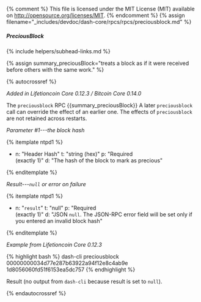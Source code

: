 {% comment %}
This file is licensed under the MIT License (MIT) available on
http://opensource.org/licenses/MIT.
{% endcomment %}
{% assign filename="_includes/devdoc/dash-core/rpcs/rpcs/preciousblock.md" %}

##### PreciousBlock
{% include helpers/subhead-links.md %}

<!-- __ -->

{% assign summary_preciousBlock="treats a block as if it were received before others with the same work." %}

{% autocrossref %}

*Added in Lifetioncoin Core 0.12.3 / Bitcoin Core 0.14.0*

The `preciousblock` RPC {{summary_preciousBlock}} A later `preciousblock` call can override the effect of an earlier one. The effects of `preciousblock` are not retained across restarts.

*Parameter #1---the block hash*

{% itemplate ntpd1 %}
- n: "Header Hash"
  t: "string (hex)"
  p: "Required<br>(exactly 1)"
  d: "The hash of the block to mark as precious"

{% enditemplate %}

*Result---`null` or error on failure*

{% itemplate ntpd1 %}
- n: "`result`"
  t: "null"
  p: "Required<br>(exactly 1)"
  d: "JSON `null`.  The JSON-RPC error field will be set only if you entered an invalid block hash"

{% enditemplate %}

*Example from Lifetioncoin Core 0.12.3*

{% highlight bash %}
dash-cli preciousblock 00000000034d77e287b63922a94f12e8c4ab9e\
1d8056060fd51f6153ea5dc757
{% endhighlight %}

Result (no output from `dash-cli` because result is set to `null`).

{% endautocrossref %}
